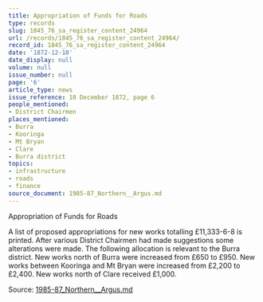 ```yaml
---
title: Appropriation of Funds for Roads
type: records
slug: 1845_76_sa_register_content_24964
url: /records/1845_76_sa_register_content_24964/
record_id: 1845_76_sa_register_content_24964
date: '1872-12-18'
date_display: null
volume: null
issue_number: null
page: '6'
article_type: news
issue_reference: 18 December 1872, page 6
people_mentioned:
- District Chairmen
places_mentioned:
- Burra
- Kooringa
- Mt Bryan
- Clare
- Burra district
topics:
- infrastructure
- roads
- finance
source_document: 1985-87_Northern__Argus.md
---
```


Appropriation of Funds for Roads

A list of proposed appropriations for new works totalling £11,333-6-8 is printed.  After various District Chairmen had made suggestions some alterations were made.  The following allocation is relevant to the Burra district.  New works north of Burra were increased from £650 to £950.  New works between Kooringa and Mt Bryan were increased from £2,200 to £2,400.  New works north of Clare received £1,000.

Source: [1985-87_Northern__Argus.md](/downloads/markdown/1985-87_Northern__Argus.md)
